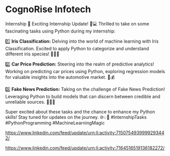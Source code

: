 # CognoRise Infotech
Internship
🚀 Exciting Internship Update! 🐍💻 Thrilled to take on some fascinating tasks using Python during my internship:

1️⃣ **Iris Classification:**
   Delving into the world of machine learning with Iris Classification. Excited to apply Python to categorize and understand different iris species! 🌺🌼🌸

2️⃣ **Car Price Prediction:**
   Steering into the realm of predictive analytics! Working on predicting car prices using Python, exploring regression models for valuable insights into the automotive market. 🚗💰

3️⃣ **Fake News Prediction:**
   Taking on the challenge of Fake News Prediction! Leveraging Python to build models that can discern between credible and unreliable sources. 📰🕵️‍♂️

Super excited about these tasks and the chance to enhance my Python skills! Stay tuned for updates on the journey. 🌐💡🚀 #InternshipTasks #PythonProgramming #MachineLearningMagic

https://www.linkedin.com/feed/update/urn:li:activity:7150754939999293442/

https://www.linkedin.com/feed/update/urn:li:activity:7164516519136182272/
